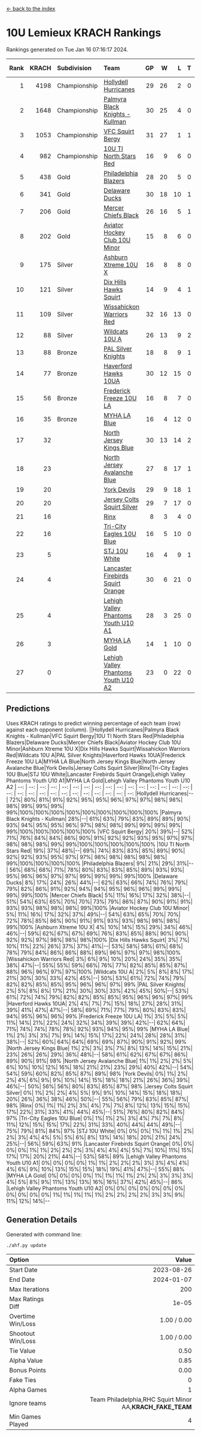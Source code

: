 [<- back to the index](readme.md)
# 10U Lemieux KRACH Rankings
Rankings generated on Tue Jan 16 07:16:17 2024.

Rank|KRACH|Subdivision|Team|GP|W|L|T|OTW|OTL|SoS|Exp Wins|Win Diff
---:|---:|:---|:---|---:|---:|---:|---:|---:|---:|---:|---:|---:
1|4198|Championship|[Hollydell Hurricanes](https://gamesheetstats.com/seasons/3659/teams/140380/schedule)|29|26|2|0|1|0|368|27.8|-0.0
2|1648|Championship|[Palmyra Black Knights - Kullman](https://gamesheetstats.com/seasons/3659/teams/140392/schedule)|30|25|4|0|1|0|471|26.8|-0.0
3|1053|Championship|[VFC Squirt Bergy](https://gamesheetstats.com/seasons/3659/teams/140396/schedule)|31|27|1|1|0|2|260|28.3|-0.0
4|982|Championship|[10U TI North Stars Red](https://gamesheetstats.com/seasons/3659/teams/140266/schedule)|16|9|6|0|0|1|1502|9.8|-0.0
5|438|Gold|[Philadelphia Blazers](https://gamesheetstats.com/seasons/3659/teams/140393/schedule)|28|20|5|0|3|0|170|23.9|0.0
6|341|Gold|[Delaware Ducks](https://gamesheetstats.com/seasons/3659/teams/140376/schedule)|30|18|10|1|0|1|754|19.3|-0.0
7|206|Gold|[Mercer Chiefs Black](https://gamesheetstats.com/seasons/3659/teams/140386/schedule)|26|16|5|1|2|2|419|19.4|0.0
8|202|Gold|[Aviator Hockey Club 10U Minor](https://gamesheetstats.com/seasons/3659/teams/140375/schedule)|15|8|6|0|1|0|512|9.8|-0.0
9|175|Silver|[Ashburn Xtreme 10U X](https://gamesheetstats.com/seasons/3659/teams/140374/schedule)|16|8|8|0|0|0|829|8.8|-0.0
10|121|Silver|[Dix Hills Hawks Squirt](https://gamesheetstats.com/seasons/3659/teams/140377/schedule)|14|9|4|1|0|0|161|10.4|0.0
11|109|Silver|[Wissahickon Warriors Red](https://gamesheetstats.com/seasons/3659/teams/140398/schedule)|32|16|13|0|2|1|539|18.9|0.0
12|88|Silver|[Wildcats 10U A](https://gamesheetstats.com/seasons/3659/teams/140397/schedule)|26|13|9|2|1|1|332|15.9|0.0
13|88|Bronze|[PAL Silver Knights](https://gamesheetstats.com/seasons/3659/teams/140391/schedule)|18|8|9|1|0|0|154|9.4|0.0
14|77|Bronze|[Haverford Hawks 10UA](https://gamesheetstats.com/seasons/3659/teams/140379/schedule)|30|12|15|0|1|2|663|13.9|0.0
15|56|Bronze|[Frederick Freeze 10U LA](https://gamesheetstats.com/seasons/3659/teams/140378/schedule)|16|8|7|0|0|1|433|8.9|0.0
16|35|Bronze|[MYHA LA Blue](https://gamesheetstats.com/seasons/3659/teams/140387/schedule)|16|4|12|0|0|0|783|4.9|0.0
17|32||[North Jersey Kings Blue](https://gamesheetstats.com/seasons/3659/teams/140390/schedule)|30|13|14|2|0|1|187|14.9|0.0
18|23||[North Jersey Avalanche Blue](https://gamesheetstats.com/seasons/3659/teams/140389/schedule)|27|8|17|1|0|1|434|9.4|0.0
19|20||[York Devils](https://gamesheetstats.com/seasons/3659/teams/140399/schedule)|29|9|18|1|1|0|385|11.4|0.0
20|20||[Jersey Colts Squirt Silver](https://gamesheetstats.com/seasons/3659/teams/140381/schedule)|29|7|17|0|4|1|259|11.9|0.0
21|16||[Rinx](https://gamesheetstats.com/seasons/3659/teams/142499/schedule)|8|3|4|0|0|1|185|3.9|0.0
22|16||[Tri-City Eagles 10U Blue](https://gamesheetstats.com/seasons/3659/teams/140395/schedule)|16|5|10|0|0|1|430|5.9|0.0
23|5||[STJ 10U White](https://gamesheetstats.com/seasons/3659/teams/140394/schedule)|16|4|9|1|1|1|298|6.4|0.0
24|4||[Lancaster Firebirds Squirt Orange](https://gamesheetstats.com/seasons/3659/teams/140382/schedule)|30|6|21|0|1|2|246|7.9|0.0
25|4||[Lehigh Valley Phantoms Youth U10 A1](https://gamesheetstats.com/seasons/3659/teams/140383/schedule)|28|3|25|0|0|0|251|3.9|0.0
26|3||[MYHA LA Gold](https://gamesheetstats.com/seasons/3659/teams/140388/schedule)|14|1|10|0|2|1|166|3.9|0.0
27|0||[Lehigh Valley Phantoms Youth U10 A2](https://gamesheetstats.com/seasons/3659/teams/140384/schedule)|23|0|22|0|0|1|197|0.9|0.0

## Predictions
Uses KRACH ratings to predict winning percentage of each team (row) against each opponent (column).
||Hollydell Hurricanes|Palmyra Black Knights - Kullman|VFC Squirt Bergy|10U TI North Stars Red|Philadelphia Blazers|Delaware Ducks|Mercer Chiefs Black|Aviator Hockey Club 10U Minor|Ashburn Xtreme 10U X|Dix Hills Hawks Squirt|Wissahickon Warriors Red|Wildcats 10U A|PAL Silver Knights|Haverford Hawks 10UA|Frederick Freeze 10U LA|MYHA LA Blue|North Jersey Kings Blue|North Jersey Avalanche Blue|York Devils|Jersey Colts Squirt Silver|Rinx|Tri-City Eagles 10U Blue|STJ 10U White|Lancaster Firebirds Squirt Orange|Lehigh Valley Phantoms Youth U10 A1|MYHA LA Gold|Lehigh Valley Phantoms Youth U10 A2
| --: | --: | --: | --: | --: | --: | --: | --: | --: | --: | --: | --: | --: | --: | --: | --: | --: | --: | --: | --: | --: | --: | --: | --: | --: | --: | --: | --: 
|Hollydell Hurricanes|--| 72%| 80%| 81%| 91%| 92%| 95%| 95%| 96%| 97%| 97%| 98%| 98%| 98%| 99%| 99%| 99%| 99%|100%|100%|100%|100%|100%|100%|100%|100%|100%
|Palmyra Black Knights - Kullman| 28%|--| 61%| 63%| 79%| 83%| 89%| 89%| 90%| 93%| 94%| 95%| 95%| 96%| 97%| 98%| 98%| 99%| 99%| 99%| 99%| 99%|100%|100%|100%|100%|100%
|VFC Squirt Bergy| 20%| 39%|--| 52%| 71%| 76%| 84%| 84%| 86%| 90%| 91%| 92%| 92%| 93%| 95%| 97%| 97%| 98%| 98%| 98%| 99%| 99%|100%|100%|100%|100%|100%
|10U TI North Stars Red| 19%| 37%| 48%|--| 69%| 74%| 83%| 83%| 85%| 89%| 90%| 92%| 92%| 93%| 95%| 97%| 97%| 98%| 98%| 98%| 98%| 98%| 99%|100%|100%|100%|100%
|Philadelphia Blazers|  9%| 21%| 29%| 31%|--| 56%| 68%| 68%| 71%| 78%| 80%| 83%| 83%| 85%| 89%| 93%| 93%| 95%| 96%| 96%| 97%| 97%| 99%| 99%| 99%| 99%|100%
|Delaware Ducks|  8%| 17%| 24%| 26%| 44%|--| 62%| 63%| 66%| 74%| 76%| 79%| 79%| 82%| 86%| 91%| 92%| 94%| 94%| 95%| 96%| 96%| 99%| 99%| 99%| 99%|100%
|Mercer Chiefs Black|  5%| 11%| 16%| 17%| 32%| 38%|--| 51%| 54%| 63%| 65%| 70%| 70%| 73%| 79%| 86%| 87%| 90%| 91%| 91%| 93%| 93%| 98%| 98%| 98%| 99%|100%
|Aviator Hockey Club 10U Minor|  5%| 11%| 16%| 17%| 32%| 37%| 49%|--| 54%| 63%| 65%| 70%| 70%| 72%| 78%| 85%| 86%| 90%| 91%| 91%| 93%| 93%| 98%| 98%| 98%| 99%|100%
|Ashburn Xtreme 10U X|  4%| 10%| 14%| 15%| 29%| 34%| 46%| 46%|--| 59%| 62%| 67%| 67%| 69%| 76%| 83%| 85%| 88%| 90%| 90%| 92%| 92%| 97%| 98%| 98%| 98%|100%
|Dix Hills Hawks Squirt|  3%|  7%| 10%| 11%| 22%| 26%| 37%| 37%| 41%|--| 53%| 58%| 58%| 61%| 68%| 78%| 79%| 84%| 86%| 86%| 88%| 89%| 96%| 97%| 97%| 98%|100%
|Wissahickon Warriors Red|  3%|  6%|  9%| 10%| 20%| 24%| 35%| 35%| 38%| 47%|--| 55%| 55%| 59%| 66%| 76%| 77%| 82%| 85%| 85%| 87%| 88%| 96%| 96%| 97%| 97%|100%
|Wildcats 10U A|  2%|  5%|  8%|  8%| 17%| 21%| 30%| 30%| 33%| 42%| 45%|--| 50%| 53%| 61%| 72%| 74%| 79%| 82%| 82%| 85%| 85%| 95%| 96%| 96%| 97%| 99%
|PAL Silver Knights|  2%|  5%|  8%|  8%| 17%| 21%| 30%| 30%| 33%| 42%| 45%| 50%|--| 53%| 61%| 72%| 74%| 79%| 82%| 82%| 85%| 85%| 95%| 96%| 96%| 97%| 99%
|Haverford Hawks 10UA|  2%|  4%|  7%|  7%| 15%| 18%| 27%| 28%| 31%| 39%| 41%| 47%| 47%|--| 58%| 69%| 71%| 77%| 79%| 80%| 83%| 83%| 94%| 95%| 96%| 96%| 99%
|Frederick Freeze 10U LA|  1%|  3%|  5%|  5%| 11%| 14%| 21%| 22%| 24%| 32%| 34%| 39%| 39%| 42%|--| 62%| 64%| 71%| 74%| 74%| 78%| 78%| 92%| 93%| 94%| 95%| 99%
|MYHA LA Blue|  1%|  2%|  3%|  3%|  7%|  9%| 14%| 15%| 17%| 22%| 24%| 28%| 28%| 31%| 38%|--| 52%| 60%| 64%| 64%| 69%| 69%| 87%| 90%| 91%| 92%| 99%
|North Jersey Kings Blue|  1%|  2%|  3%|  3%|  7%|  8%| 13%| 14%| 15%| 21%| 23%| 26%| 26%| 29%| 36%| 48%|--| 58%| 61%| 62%| 67%| 67%| 86%| 89%| 90%| 91%| 98%
|North Jersey Avalanche Blue|  1%|  1%|  2%|  2%|  5%|  6%| 10%| 10%| 12%| 16%| 18%| 21%| 21%| 23%| 29%| 40%| 42%|--| 54%| 54%| 59%| 60%| 82%| 85%| 87%| 89%| 98%
|York Devils|  0%|  1%|  2%|  2%|  4%|  6%|  9%|  9%| 10%| 14%| 15%| 18%| 18%| 21%| 26%| 36%| 39%| 46%|--| 50%| 56%| 56%| 80%| 83%| 85%| 87%| 98%
|Jersey Colts Squirt Silver|  0%|  1%|  2%|  2%|  4%|  5%|  9%|  9%| 10%| 14%| 15%| 18%| 18%| 20%| 26%| 36%| 38%| 46%| 50%|--| 55%| 56%| 79%| 83%| 85%| 87%| 98%
|Rinx|  0%|  1%|  1%|  2%|  3%|  4%|  7%|  7%|  8%| 12%| 13%| 15%| 15%| 17%| 22%| 31%| 33%| 41%| 44%| 45%|--| 51%| 76%| 80%| 82%| 84%| 97%
|Tri-City Eagles 10U Blue|  0%|  1%|  1%|  2%|  3%|  4%|  7%|  7%|  8%| 11%| 12%| 15%| 15%| 17%| 22%| 31%| 33%| 40%| 44%| 44%| 49%|--| 75%| 79%| 81%| 84%| 97%
|STJ 10U White|  0%|  0%|  0%|  1%|  1%|  1%|  2%|  2%|  3%|  4%|  4%|  5%|  5%|  6%|  8%| 13%| 14%| 18%| 20%| 21%| 24%| 25%|--| 56%| 59%| 63%| 91%
|Lancaster Firebirds Squirt Orange|  0%|  0%|  0%|  0%|  1%|  1%|  2%|  2%|  2%|  3%|  4%|  4%|  4%|  5%|  7%| 10%| 11%| 15%| 17%| 17%| 20%| 21%| 44%|--| 53%| 58%| 89%
|Lehigh Valley Phantoms Youth U10 A1|  0%|  0%|  0%|  0%|  1%|  1%|  2%|  2%|  2%|  3%|  3%|  4%|  4%|  4%|  6%|  9%| 10%| 13%| 15%| 15%| 18%| 19%| 41%| 47%|--| 55%| 88%
|MYHA LA Gold|  0%|  0%|  0%|  0%|  1%|  1%|  1%|  1%|  2%|  2%|  3%|  3%|  3%|  4%|  5%|  8%|  9%| 11%| 13%| 13%| 16%| 16%| 37%| 42%| 45%|--| 86%
|Lehigh Valley Phantoms Youth U10 A2|  0%|  0%|  0%|  0%|  0%|  0%|  0%|  0%|  0%|  0%|  0%|  1%|  1%|  1%|  1%|  1%|  2%|  2%|  2%|  2%|  3%|  3%|  9%| 11%| 12%| 14%|--

## Generation Details

Generated with command line:
```
./ahf.py update
```

| Option | Value |
| :----- | ----: |
| Start Date | 2023-08-26 |
| End Date | 2024-01-07 |
| Max Iterations | 200 |
| Max Ratings Diff | 1e-05 |
| Overtime Win/Loss | 1.00 / 0.00 |
| Shootout Win/Loss | 1.00 / 0.00 |
| Tie Value | 0.50 |
| Alpha Value | 0.85 |
| Bonus Points | 0.00 |
| Fake Ties | 0 |
| Alpha Games | 1 |
| Ignore teams | Team Philadelphia,RHC Squirt Minor AA,__KRACH_FAKE_TEAM__ |
| Min Games Played | 4 |

